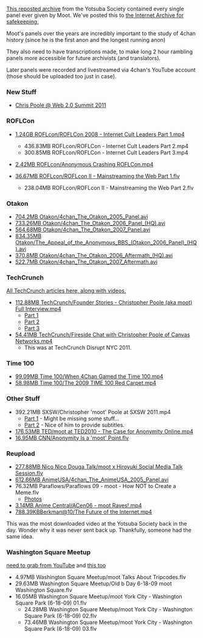 [This reposted archive](https://twitter.com/YotsubaSociety/status/612719116571529216) from the Yotsuba Society contained every single panel ever given by Moot. We've posted this to [the Internet Archive for safekeeping.](https://archive.org/details/Moot-AVideoArchiveOf4chansFounder)

Moot's panels over the years are incredibly important to the study of 4chan history (since he is the first anon and the longest running anon)

They also need to have transcriptions made, to make long 2 hour rambling panels more accessible for future archivists (and translators).

Later panels were recorded and livestreamed via 4chan's YouTube account (those should be uploaded too just in case). 

### New Stuff

* [Chris Poole @ Web 2.0 Summit 2011](https://www.youtube.com/watch?v=DzRYYTTcQpo)

### ROFLCon

* [1.24GB ROFLcon/ROFLCon 2008 - Internet Cult Leaders Part 1.mp4](https://archive.org/details/RespectablyFrench.ROFLCon.Internet_Cult_Leader)
  * 436.83MB ROFLcon/ROFLCon - Internet Cult Leaders Part 2.mp4
  * 300.85MB ROFLcon/ROFLCon - Internet Cult Leaders Part 3.mp4
* [2.42MB ROFLcon/Anonymous Crashing ROFLCon.mp4](https://www.youtube.com/watch?v=grnNu0dhvdw)

* [36.67MB ROFLcon/ROFLcon II - Mainstreaming the Web Part 1.flv](https://archive.org/details/roflcon2010video)
  * 238.04MB ROFLcon/ROFLcon II - Mainstreaming the Web Part 2.flv

### Otakon

* [704.2MB Otakon/4chan_The_Otakon_2005_Panel.avi](https://archive.org/details/4chan_The_Otakon_2005_Panel)
* [733.26MB Otakon/4chan_The_Otakon_2006_Panel_(HQ).avi](https://archive.org/details/4chan_The_Otakon_2006_Panel)
* [564.68MB Otakon/4chan_The_Otakon_2007_Panel.avi](https://archive.org/details/4chan_The_Otakon_2007_Panel)
* [834.35MB Otakon/The_Appeal_of_the_Anonymous_BBS_(Otakon_2006_Panel)_(HQ).avi](https://archive.org/details/Anonymous_BBS_Otakon_2006)
* [370.8MB Otakon/4chan_The_Otakon_2006_Aftermath_(HQ).avi](https://archive.org/details/4chanTheOtakon2006Aftermath)
* [522.7MB Otakon/4chan_The_Otakon_2007_Aftermath.avi](https://archive.org/details/4chan_The_Otakon_2007_Aftermath)

### TechCrunch

[All TechCrunch articles here, along with videos.](https://www.crunchbase.com/person/christopher-poole)

* [112.88MB TechCrunch/Founder Stories - Christopher Poole (aka moot) Full Interview.mp4](http://techcrunch.tv/watch?id=9yODFkMjqCTvnl25hwwWLbWfTqdLxUDB)
  * [Part 1](http://techcrunch.com/2011/04/02/founder-stories-poole-moot-4chan-memes/)
  * [Part 2](http://techcrunch.com/2011/04/05/founder-stories-moot-canva/)
  * [Part 3](http://techcrunch.com/2011/04/07/founder-stories-poole-product-before-platform/)
* [54.41MB TechCrunch/Fireside Chat with Christopher Poole of Canvas Networks.mp4](http://www.ustream.tv/recorded/14954178)
  * This was at TechCrunch Disrupt NYC 2011.

### Time 100

* [99.09MB Time 100/When 4Chan Gamed the Time 100.mp4](http://content.time.com/time/video/player/0,32068,79177365001_1983486,00.html)
* [58.98MB Time 100/The 2009 TIME 100 Red Carpet.mp4](http://www.youtube.com/watch?v=n0XAT4gQk1M)

### Other Stuff

* 392.21MB SXSW/Christopher 'moot' Poole at SXSW 2011.mp4
  * [Part 1](https://www.youtube.com/watch?v=PtTR7hbR3tM) - Might be missing some stuff...
  * [Part 2](https://www.youtube.com/watch?v=BM63uMBpUNQ) - Nice of him to provide subtitles.
* [176.53MB TED/moot at TED2010 - The Case for Anonymity Online.mp4](https://www.youtube.com/watch?v=a_1UEAGCo30)
* [16.95MB CNN/Anonymity Is a 'moot' Point.flv](https://www.youtube.com/watch?v=F0OQPLtZdeU)

### Reupload

* [277.88MB Nico Nico Douga Talk/moot x Hiroyuk​i Social Media​ Talk Session.flv](https://www.youtube.com/watch?v=0vf5lhPkfYo)
* [612.66MB AnimeUSA/4chan_The_AnimeUSA_2005_Panel.avi](https://www.youtube.com/watch?v=9R24FfuQ6TE)
* 76.32MB Paraflows/Paraflows 09 - moot - How NOT to Create a Meme.flv
  * [Photos](https://www.flickr.com/photos/eselat/sets/72157624660465074/)
* [3.14MB Anime Central/ACen06 - moot Raves!.mp4](https://www.youtube.com/watch?v=LrC4Hr9_VSQ)
* [788.39KBBerkman@10/The Future of the Internet.mp4](https://www.youtube.com/watch?v=vG5pxYv4Wp4)

This was the most downloaded video at the Yotsuba Society back in the day. Wonder why it was never sent back up. Thankfully, someone had the same idea.

### Washington Square Meetup

[need to grab from YouTube](https://www.youtube.com/playlist?list=PL07294D2D7EF23FB8) and [this too](https://www.youtube.com/watch?v=aOhg6wKc-Ys)

* 4.97MB Washington Square Meetup/moot Talks About Tripcodes.flv
* 29.63MB Washington Square Meetup/Old b Day 6-18-09 moot Washington Square.flv
* 16.05MB Washington Square Meetup/moot York City - Washington Square Park (6-18-09) 01.flv
  * 24.28MB Washington Square Meetup/moot York City - Washington Square Park (6-18-09) 02.flv
  * 73.46MB Washington Square Meetup/moot York City - Washington Square Park (6-18-09) 03.flv